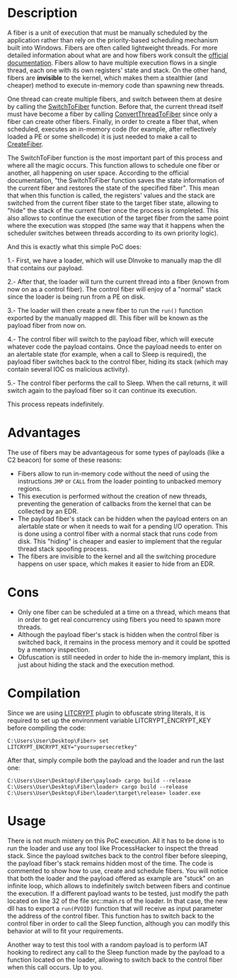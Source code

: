 # Description

A fiber is a unit of execution that must be manually scheduled by the application rather than rely on the priority-based scheduling mechanism built into Windows. Fibers are often called lightweight threads. For more detailed information about what are and how fibers work consult the [official documentation](https://learn.microsoft.com/en-us/windows/win32/procthread/fibers).
Fibers allow to have multiple execution flows in a single thread, each one with its own registers' state and stack. On the other hand, fibers are **invisible** to the kernel, which makes them a stealthier (and cheaper) method to execute in-memory code than spawning new threads.

One thread can create multiple fibers, and switch between them at desire by calling the [SwitchToFiber](https://learn.microsoft.com/en-us/windows/win32/api/winbase/nf-winbase-switchtofiber) function. Before that, the current thread itself must have become a fiber by calling [ConvertThreadToFiber](https://learn.microsoft.com/en-us/windows/win32/api/winbase/nf-winbase-convertthreadtofiber) since only a fiber can create other fibers. Finally, in order to create a fiber that, when scheduled, executes an in-memory code (for example, after reflectively loaded a PE or some shellcode) it is just needed to make a call to [CreateFiber](https://learn.microsoft.com/en-us/windows/win32/api/winbase/nf-winbase-createfiber).

The SwitchToFiber function is the most important part of this process and where all the magic occurs. This function allows to schedule one fiber or another, all happening on user space. According to the official documentation, "the SwitchToFiber function saves the state information of the current fiber and restores the state of the specified fiber". This mean that when this function is called, the registers' values and the stack are switched from the current fiber state to the target fiber state, allowing to "hide" the stack of the current fiber once the process is completed. This also allows to continue the execution of the target fiber from the same point where the execution was stopped (the same way that it happens when the scheduler switches between threads according to its own priority logic). 

And this is exactly what this simple PoC does:

1.- First, we have a loader, which will use DInvoke to manually map the dll that contains our payload.

2.- After that, the loader will turn the current thread into a fiber (known from now on as a control fiber). The control fiber will enjoy of a "normal" stack since the loader is being run from a PE on disk.

3.- The loader will then create a new fiber to run the `run()` function exported by the manually mapped dll. This fiber will be known as the payload fiber from now on.

4.- The control fiber will switch to the payload fiber, which will execute whatever code the payload contains. Once the payload needs to enter on an alertable state (for example, when a call to Sleep is required), the payload fiber switches back to the control fiber, hiding its stack (which may contain several IOC os malicious activity).

5.- The control fiber performs the call to Sleep. When the call returns, it will switch again to the payload fiber so it can continue its execution.

This process repeats indefinitely.

# Advantages

The use of fibers may be advantageous for some types of payloads (like a C2 beacon) for some of these reasons:

* Fibers allow to run in-memory code without the need of using the instructions `JMP` or `CALL` from the loader pointing to unbacked memory regions.
* This execution is performed without the creation of new threads, preventing the generation of callbacks from the kernel that can be collected by an EDR.
* The payload fiber's stack can be hidden when the payload enters on an alertable state or when it needs to wait for a pending I/O operation. This is done using a control fiber with a normal stack that runs code from disk. This "hiding" is cheaper and easier to implement that the regular thread stack spoofing process.
* The fibers are invisible to the kernel and all the switching procedure happens on user space, which makes it easier to hide from an EDR. 

# Cons

* Only one fiber can be scheduled at a time on a thread, which means that in order to get real concurrency using fibers you need to spawn more threads.
* Although the payload fiber's stack is hidden when the control fiber is switched back, it remains in the process memory and it could be spotted by a memory inspection.
* Obfuscation is still needed in order to hide the in-memory implant, this is just about hiding the stack and the execution method.

# Compilation 

Since we are using [LITCRYPT](https://github.com/anvie/litcrypt.rs) plugin to obfuscate string literals, it is required to set up the environment variable LITCRYPT_ENCRYPT_KEY before compiling the code:

	C:\Users\User\Desktop\Fiber> set LITCRYPT_ENCRYPT_KEY="yoursupersecretkey"

After that, simply compile both the payload and the loader and run the last one:

	C:\Users\User\Desktop\Fiber\payload> cargo build --release
	C:\Users\User\Desktop\Fiber\loader> cargo build --release
	C:\Users\User\Desktop\Fiber\loader\target\release> loader.exe

# Usage

There is not much mistery on this PoC execution. All it has to be done is to run the loader and use any tool like ProcessHacker to inspect the thread stack. Since the payload switches back to the control fiber before sleeping, the payload fiber's stack remains hidden most of the time.
The code is commented to show how to use, create and schedule fibers. You will notice that both the loader and the payload offered as example are "stuck" on an infinite loop, which allows to indefinitely switch between fibers and continue the execution. 
If a different payload wants to be tested, just modify the path located on line 32 of the file src::main.rs of the loader. In that case, the new dll has to export a `run(PVOID)` function that will receive as input parameter the address of the control fiber. This function has to switch back to the control fiber in order to call the Sleep function, although you can modify this behavior at will to fit your requirements. 

Another way to test this tool with a random payload is to perform IAT hooking to redirect any call to the Sleep function made by the payload to a function located on the loader, allowing to switch back to the control fiber when this call occurs. Up to you.

